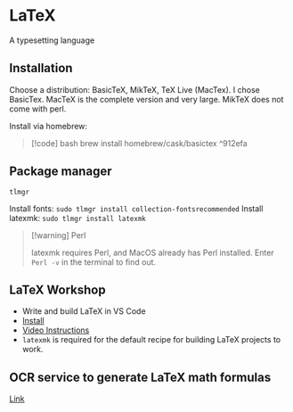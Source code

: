 # LaTeX

A typesetting language

## Installation

Choose a distribution: BasicTeX, MikTeX, TeX Live (MacTex).
I chose BasicTex. MacTeX is the complete version and very large. MikTeX does not come with perl.

Install via homebrew: 
> [!code] bash
> brew install homebrew/cask/basictex
^912efa

## Package manager

`tlmgr`

Install fonts:  `sudo tlmgr install collection-fontsrecommended`
Install latexmk: `sudo tlmgr install latexmk`

> [!warning] Perl
> 
> latexmk requires Perl, and MacOS already has Perl installed.
> Enter `Perl -v` in the terminal to find out.

## LaTeX Workshop

- Write and build LaTeX in VS Code
- [Install](https://github.com/James-Yu/LaTeX-Workshop/wiki/Install)
- [Video Instructions](https://www.youtube.com/watch?v=CmagZthwhaY)
- `latexmk` is required for the default recipe for building LaTeX projects to work.

## OCR service to generate LaTeX math formulas

[Link](https://simpletex.cn/ai/latex_ocr)
